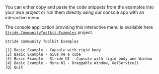 You can either copy and paste the code snippets from the examples into your own project or run them directly using our console app with an interactive menu.

The console application providing this interactive menu is available here [`Stride.CommunityToolkit.Examples`](https://github.com/stride3d/stride-community-toolkit/tree/main/src/Stride.CommunityToolkit.Examples) project.


```plaintext
Stride Community Toolkit Examples

[1] Basic Example - Capsule with rigid body
[2] Basic Example - Give me a cube
[3] Basic Example - Stride UI - Capsule with rigid body and Window
[4] Basic Example - Myra UI - Draggable Window, GetService()
[Q] Quit
```